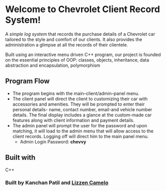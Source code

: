 # Welcome to Chevrolet Client Record System!

A *simple log system* that records the purchase details of a Chevrolet car tailored to the style and comfort of our clients. It also provides the administration a glimpse at all the records of their clientele.


Built using an interactive menu driven C++ program, our project is founded on the essential principles of OOP: classes, objects, inheritance, data abstraction and encapsulation, polymorphism

## Program Flow

- The program begins with the main–client/admin–panel menu.
- The client panel will direct the client to customizing their car with accessories and amenities. They will be prompted to enter their personal details- name, contact number, email-and vehicle number details. The final display includes a glance at the custom-made car features along with client information and payment details.
- The admin panel will prompt the user for the password and upon matching, it will load to the admin menu that will allow access to the client records. Logging off will direct him to the main panel menu.
    - Admin Login Password: **chevvy**

## Built with
C++ 

### Built by Kanchan Patil and [Lizzen Camelo](https://github.com/lizzencamelo)
